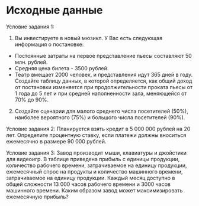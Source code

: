# Исходные данные

Условие задания 1:
1. Вы инвестируете в новый мюзикл. У Вас есть следующая информация о постановке:
- Постоянные затраты на первое представление пьесы составляют 50 млн. рублей.
- Средняя цена билета - 3500 рублей.
- Театр вмещает 2000 человек, и представления идут 365 дней в году.
Создайте таблицу данных, в которой определяется, как общий доход от постановки изменяется при
продолжительности проката пьесы от 1 года до 5 лет и при средней наполненности зала, меняющейся
от 70% до 90%.
2. Создайте сценарии для малого среднего числа посетителей (50%), наиболее вероятного (75%) и
большого числа посетителей (90%).

Условие задания 2:
Планируется взять кредит в 5 000 000 рублей на 20 лет. Определите процентную ставку, если платежи должны вноситься ежемесячно
в размере 90 000 рублей.

Условие задания 3:
Завод производит мыши, клавиатуры и джойстики для видеоигр. В таблице приведена прибыль с единицы продукции, количество рабочего времени, затрачиваемое
на единицу продукции, ежемесячный спрос на продукты и количество машинного времени, затрачиваемое на единицу продукции.
Каждый месяц доступно в общей сложности 13 000 часов рабочего времени и 3000 часов машинного времени. Каким образом завод может максимизировать ежемесячную прибыль?
